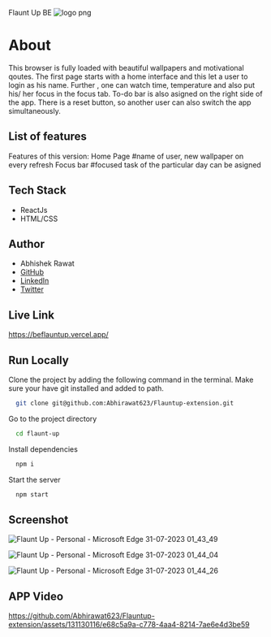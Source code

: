 Flaunt Up BE
![logo png](https://github.com/Abhirawat623/Flauntup-extension/assets/131130116/0847be5b-240f-499c-a032-f75503876284)


# About

This browser is fully loaded with beautiful wallpapers and motivational qoutes.
The first page starts with a home interface and this let a user to login as his name.
Further , one can watch time, temperature and also put his/ her focus in the focus tab.
To-do bar is also asigned on the right side of the app.
There is a reset button, so another user can also switch the app simultaneously.


## List of features

Features of this version:
Home Page
#name of user, new wallpaper on every refresh
Focus bar
#focused task of the particular day can be asigned

## Tech Stack

- ReactJs
- HTML/CSS


## Author

-   Abhishek Rawat
-   [GitHub](https://github.com/Abhirawat623)
-   [LinkedIn](https://www.linkedin.com/in/abhishek-rawat-598151240/)
-   [Twitter](https://twitter.com/Abhishekrwt38)


## Live Link
https://beflauntup.vercel.app/




## Run Locally

Clone the project by adding the following command in the terminal.
Make sure your have git installed and added to path.

```bash
  git clone git@github.com:Abhirawat623/Flauntup-extension.git
```

Go to the project directory

```bash
  cd flaunt-up
```

Install dependencies

```bash
  npm i
```

Start the server

```bash
  npm start
```

## Screenshot
![Flaunt Up - Personal - Microsoft​ Edge 31-07-2023 01_43_49](https://github.com/Abhirawat623/Flauntup-extension/assets/131130116/a9a0c9cc-c55e-497a-9bb1-230e172b73f3)

![Flaunt Up - Personal - Microsoft​ Edge 31-07-2023 01_44_04](https://github.com/Abhirawat623/Flauntup-extension/assets/131130116/46a6f45f-f747-4705-b017-6014fdfc5be4)

![Flaunt Up - Personal - Microsoft​ Edge 31-07-2023 01_44_26](https://github.com/Abhirawat623/Flauntup-extension/assets/131130116/6b23e563-c4d5-47c6-bdb8-6d34c73c8956)




##  APP Video



https://github.com/Abhirawat623/Flauntup-extension/assets/131130116/e68c5a9a-c778-4aa4-8214-7ae6e4d3be59



















































